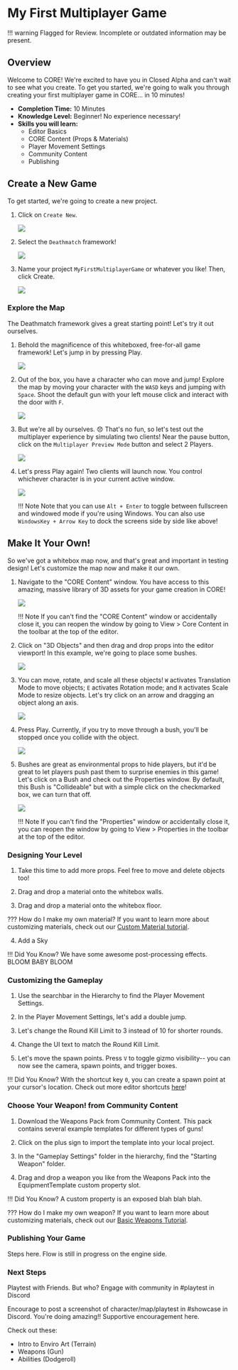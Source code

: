 # My First Multiplayer Game

!!! warning
    Flagged for Review.
    Incomplete or outdated information may be present.

## Overview

Welcome to CORE! We're excited to have you in Closed Alpha and can't wait to see what you create. To get you started, we're going to walk you through creating your first multiplayer game in CORE... in 10 minutes!

* **Completion Time:** 10 Minutes
* **Knowledge Level:** Beginner! No experience necessary!
* **Skills you will learn:**
    * Editor Basics
    * CORE Content (Props & Materials)
    * Player Movement Settings
    * Community Content
    * Publishing


## Create a New Game

To get started, we're going to create a new project.

1. Click on `Create New`.

    ![](../../img/EditorManual/MyFirstMultiplayer/CreateNew.png)

2. Select the `Deathmatch` framework!

    ![](../../img/EditorManual/MyFirstMultiplayer/Deathmatch.png)

3. Name your project `MyFirstMultiplayerGame` or whatever you like! Then, click Create.

    ![](../../img/EditorManual/MyFirstMultiplayer/MyFirstMultiplayerGame.png)


### Explore the Map

The Deathmatch framework gives a great starting point! Let's try it out ourselves.

1. Behold the magnificence of this whiteboxed, free-for-all game framework! Let's jump in by pressing Play.

    ![](../../img/EditorManual/MyFirstMultiplayer/WhiteboxMapMarked.png)

2. Out of the box, you have a character who can move and jump! Explore the map by moving your character with the `WASD` keys and jumping with `Space`. Shoot the default gun with your left mouse click and interact with the door with `F`.

    ![](../../img/EditorManual/MyFirstMultiplayer/PlayMode.png)

3. But we're all by ourselves. 😞 That's no fun, so let's test out the multiplayer experience by simulating two clients! Near the pause button, click on the `Multiplayer Preview Mode` button and select 2 Players.

    ![](../../img/EditorManual/MyFirstMultiplayer/TwoPlayers.png)

4. Let's press Play again! Two clients will launch now. You control whichever character is in your current active window.

    ![](../../img/EditorManual/MyFirstMultiplayer/MultiplayerPreviewPlay.png)

    !!! Note
        Note that you can use `Alt + Enter` to toggle between fullscreen and windowed mode if you're using Windows. You can also use `WindowsKey + Arrow Key` to dock the screens side by side like above!

## Make It Your Own!

So we've got a whitebox map now, and that's great and important in testing design! Let's customize the map now and make it our own.

1.  Navigate to the "CORE Content" window. You have access to this amazing, massive library of 3D assets for your game creation in CORE!

    ![](../../img/EditorManual/MyFirstMultiplayer/AddPropsMarked.png)

    !!! Note
        If you can't find the "CORE Content" window or accidentally close it, you can reopen the window by going to View > Core Content in the toolbar at the top of the editor.

2. Click on "3D Objects" and then drag and drop props into the editor viewport! In this example, we're going to place some bushes.

    ![](../../img/EditorManual/MyFirstMultiplayer/DragDropBushes.gif)

3. You can move, rotate, and scale all these objects! `W` activates Translation Mode to move objects; `E` activates Rotation mode; and `R` activates Scale Mode to resize objects. Let's try click on an arrow and dragging an object along an axis.

    ![](../../img/EditorManual/MyFirstMultiplayer/MoveBushes.gif)

4. Press Play. Currently, if you try to move through a bush, you'll be stopped once you collide with the object.

    ![](../../img/EditorManual/MyFirstMultiplayer/StuckInBushes.png)

5. Bushes are great as environmental props to hide players, but it'd be great to let players push past them to surprise enemies in this game! Let's click on a Bush and check out the Properties window. By default, this Bush is "Collideable" but with a simple click on the checkmarked box, we can turn that off.

    ![](../../img/EditorManual/MyFirstMultiplayer/NoCollisonBush.gif)

    !!! Note
        If you can't find the "Properties" window or accidentally close it, you can reopen the window by going to View > Properties in the toolbar at the top of the editor.

### Designing Your Level

1. Take this time to add more props. Feel free to move and delete objects too!

2. Drag and drop a material onto the whitebox walls.

3. Drag and drop a material onto the whitebox floor.

??? How do I make my own material?
    If you want to learn more about customizing materials, check out our [Custom Material tutorial](../../tutorials/art/custom_materials.md).

4. Add a Sky

!!! Did You Know?
    We have some awesome post-processing effects. BLOOM BABY BLOOM

### Customizing the Gameplay

1. Use the searchbar in the Hierarchy to find the Player Movement Settings.

2. In the Player Movement Settings, let's add a double jump.

3. Let's change the Round Kill Limit to 3 instead of 10 for shorter rounds.

4. Change the UI text to match the Round Kill Limit.

5. Let's move the spawn points. Press `V` to toggle gizmo visibility-- you can now see the camera, spawn points, and trigger boxes.

!!! Did You Know?
    With the shortcut key `0`, you can create a spawn point at your cursor's location. Check out more editor shortcuts [here](hi-folks)!

### Choose Your Weapon! from Community Content

1. Download the Weapons Pack from Community Content. This pack contains several example templates for different types of guns!

2. Click on the plus sign to import the template into your local project.

3. In the "Gameplay Settings" folder in the hierarchy, find the "Starting Weapon" folder.

4. Drag and drop a weapon you like from the Weapons Pack into the EquipmentTemplate custom property slot.

!!! Did You Know?
    A custom property is an exposed blah blah blah.

??? How do I make my own weapon?
    If you want to learn more about customizing materials, check out our [Basic Weapons Tutorial](../../tutorials/gameplay/weapons.md).

### Publishing Your Game

Steps here. Flow is still in progress on the engine side.

### Next Steps

Playtest with Friends. But who?
Engage with community in #playtest in Discord

Encourage to post a screenshot of character/map/playtest in #showcase in Discord.
You're doing amazing!! Supportive encouragement here.

Check out these:
- Intro to Enviro Art (Terrain)  
- Weapons (Gun)    
- Abilities (Dodgeroll)   
